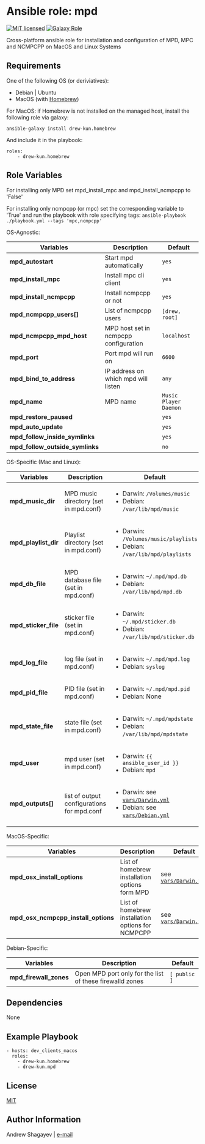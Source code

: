 Ansible role: mpd
=========

[![MIT licensed][mit-badge]][mit-link]
[![Galaxy Role][role-badge]][galaxy-link]

Cross-platform ansible role for installation and configuration of MPD, MPC and NCMPCPP on MacOS and Linux Systems

Requirements
------------

One of the following OS (or deriviatives):
 - Debian | Ubuntu
 - MacOS (with [Homebrew][homebrew])

For MacOS:
if Homebrew is not installed on the managed host, install the following role via galaxy:

    ansible-galaxy install drew-kun.homebrew

 And include it in the playbook:

    roles:
        - drew-kun.homebrew

Role Variables
--------------

For installing only MPD set mpd_install_mpc and mpd_install_ncmpcpp to 'False'

For installing only ncmpcpp (or mpc) set the corresponding variable to 'True' and
run the playbook with role specifying tags:
    `ansible-playbook ./playbook.yml --tags 'mpc,ncmpcpp'`

OS-Agnostic:

| Variables | Description | Default|
|-----------|-------------|--------|
| **mpd_autostart** | Start mpd automatically | `yes` |
| **mpd_install_mpc** | Install mpc cli client | `yes` |
| **mpd_install_ncmpcpp** | Install ncmpcpp or not | `yes` |
| **mpd_ncmpcpp_users[]** | List of ncmpcpp users | `[drew, root]` |
| **mpd_ncmpcpp_mpd_host** | MPD host set in ncmpcpp configuration | `localhost` |
| **mpd_port** | Port mpd will run on | `6600` |
| **mpd_bind_to_address** | IP address on which mpd will listen | `any` |
| **mpd_name** | MPD name |`Music Player Daemon` |
| **mpd_restore_paused** | | `yes` |
| **mpd_auto_update** | | `yes` |
| **mpd_follow_inside_symlinks** | | `yes` |
| **mpd_follow_outside_symlinks** | | `no` |

OS-Specific (Mac and Linux):

| Variables | Description | Default|
|-----------|-------------|--------|
| **mpd_music_dir** | MPD music directory (set in mpd.conf) | <ul><li>Darwin: `/Volumes/music`</li><li>Debian: `/var/lib/mpd/music`</li></ul> |
| **mpd_playlist_dir** | Playlist directory (set in mpd.conf) | <ul><li>Darwin: `/Volumes/music/playlists`</li><li>Debian: `/var/lib/mpd/playlists`</li></ul> |
| **mpd_db_file** | MPD database file (set in mpd.conf) | <ul><li>Darwin: `~/.mpd/mpd.db`</li><li>Debian: `/var/lib/mpd/mpd.db`</li></ul> |
| **mpd_sticker_file** | sticker file (set in mpd.conf) | <ul><li>Darwin: `~/.mpd/sticker.db`</li><li>Debian: `/var/lib/mpd/sticker.db`</li></ul> |
| **mpd_log_file** | log file (set in mpd.conf) | <ul><li>Darwin: `~/.mpd/mpd.log`</li><li>Debian: `syslog`</li></ul> |
| **mpd_pid_file** | PID file (set in mpd.conf) | <ul><li>Darwin: `~/.mpd/mpd.pid`</li><li>Debian: None</li></ul> |
| **mpd_state_file** | state file (set in mpd.conf) | <ul><li>Darwin: `~/.mpd/mpdstate`</li><li>Debian: `/var/lib/mpd/mpdstate`</li></ul> |
| **mpd_user** | mpd user (set in mpd.conf) | <ul><li>Darwin: `{{ ansible_user_id }}`</li><li>Debian: `mpd`</li></ul> |
| **mpd_outputs[]** | list of output configurations for mpd.conf | <ul><li>Darwin: see [`vars/Darwin.yml`](vars/Darwin.yml)</li><li>Debian: see [`vars/Debian.yml`](vars/Debian.yml)</li></ul> |

MacOS-Specific:

| Variables | Description | Default|
|-----------|-------------|--------|
| **mpd_osx_install_options** | List of homebrew installation options form MPD | see [`vars/Darwin.yml`](vars/Darwin.yml) |
| **mpd_osx_ncmpcpp_install_options** | List of homebrew installation options for NCMPCPP | see [`vars/Darwin.yml`](vars/Darwin.yml) |

Debian-Specific:

| Variables | Description | Default|
|-----------|-------------|--------|
| **mpd_firewall_zones** | Open MPD port only for the list of these firewalld zones | `[ public ]` |

Dependencies
------------

None

Example Playbook
----------------

    - hosts: dev_clients_macos
      roles:
        - drew-kun.homebrew
        - drew-kun.mpd

License
-------

[MIT][mit-link]

Author Information
------------------

Andrew Shagayev | [e-mail](mailto:drewshg@gmail.com)

[role-badge]: https://img.shields.io/badge/role-drew--kun.mpd-green.svg
[galaxy-link]: https://galaxy.ansible.com/drew-kun/mpd/
[mit-badge]: https://img.shields.io/badge/license-MIT-blue.svg
[mit-link]: https://raw.githubusercontent.com/drew-kun/ansible-mpd/master/LICENSE
[homebrew]: http://brew.sh/
